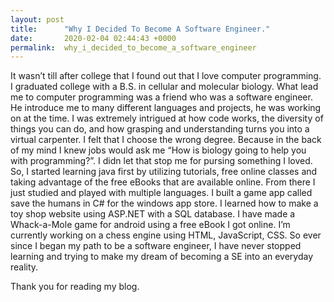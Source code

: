 ```yaml
---
layout: post
title:      "Why I Decided To Become A Software Engineer."
date:       2020-02-04 02:44:43 +0000
permalink:  why_i_decided_to_become_a_software_engineer
---
```



 It wasn’t till after college that I found out that I love computer programming. I graduated college with a B.S. in cellular and molecular biology. What lead me to computer programming was a friend who was a software engineer. He introduce me to many different languages and projects, he was working on at the time. I was extremely intrigued at how code works, the diversity of things you can do, and how grasping and understanding turns you into a virtual carpenter. I felt that I choose the wrong degree. Because in the back of my mind I knew jobs would ask me “How is biology going to help you with programming?”. I didn let that stop me for pursing something I loved. So, I started learning java first by utilizing tutorials, free online classes and taking advantage of the free eBooks that are available online. From there I just studied and played with multiple languages. I built a game app called save the humans in C# for the windows app store. I learned how to make a toy shop website using ASP.NET with a SQL database. I have made a Whack-a-Mole game for android using a free eBook I got online. I’m currently working on a chess engine using HTML, JavaScript, CSS. So ever since I began my path to be a software engineer, I have never stopped learning and trying to make my dream of becoming a SE into an everyday reality. 

Thank you for reading my blog.
